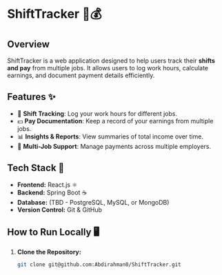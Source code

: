 # ShiftTracker 📝💰

## Overview
ShiftTracker is a web application designed to help users track their **shifts and pay** from multiple jobs. It allows users to log work hours, calculate earnings, and document payment details efficiently.

## Features ✨
- 📆 **Shift Tracking**: Log your work hours for different jobs.
- 💵 **Pay Documentation**: Keep a record of your earnings from multiple jobs.
- 📊 **Insights & Reports**: View summaries of total income over time.
- 🏢 **Multi-Job Support**: Manage payments across multiple employers.

## Tech Stack 🚀
- **Frontend:** React.js ⚛️
- **Backend:** Spring Boot ☕
- **Database:** (TBD - PostgreSQL, MySQL, or MongoDB)
- **Version Control:** Git & GitHub

## How to Run Locally 🖥️
1. **Clone the Repository:**
   ```sh
   git clone git@github.com:Abdirahman0/ShiftTracker.git
